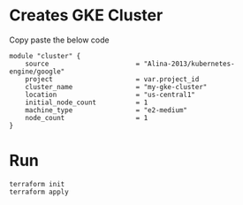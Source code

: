 # Creates GKE Cluster

Copy paste the below code
```
module "cluster" {
    source                      = "Alina-2013/kubernetes-engine/google"
    project                     = var.project_id
    cluster_name                = "my-gke-cluster"
    location                    = "us-central1"
    initial_node_count          = 1
    machine_type                = "e2-medium"
    node_count                  = 1
}
```
# Run
```
terraform init 
terraform apply 
```
